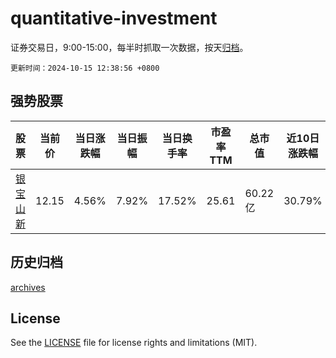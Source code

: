 # quantitative-investment

证券交易日，9:00-15:00，每半时抓取一次数据，按天[归档](archives)。

`更新时间：2024-10-15 12:38:56 +0800`

## 强势股票

|股票|当前价|当日涨跌幅|当日振幅|当日换手率|市盈率TTM|总市值|近10日涨跌幅|
|----|----|----|----|----|----|----|----|
|[银宝山新](https://xueqiu.com/S/SZ002786)|12.15|4.56%|7.92%|17.52%|25.61|60.22亿|30.79%|

## 历史归档

[archives](archives)

## License

See the [LICENSE](LICENSE) file for license rights and limitations (MIT).